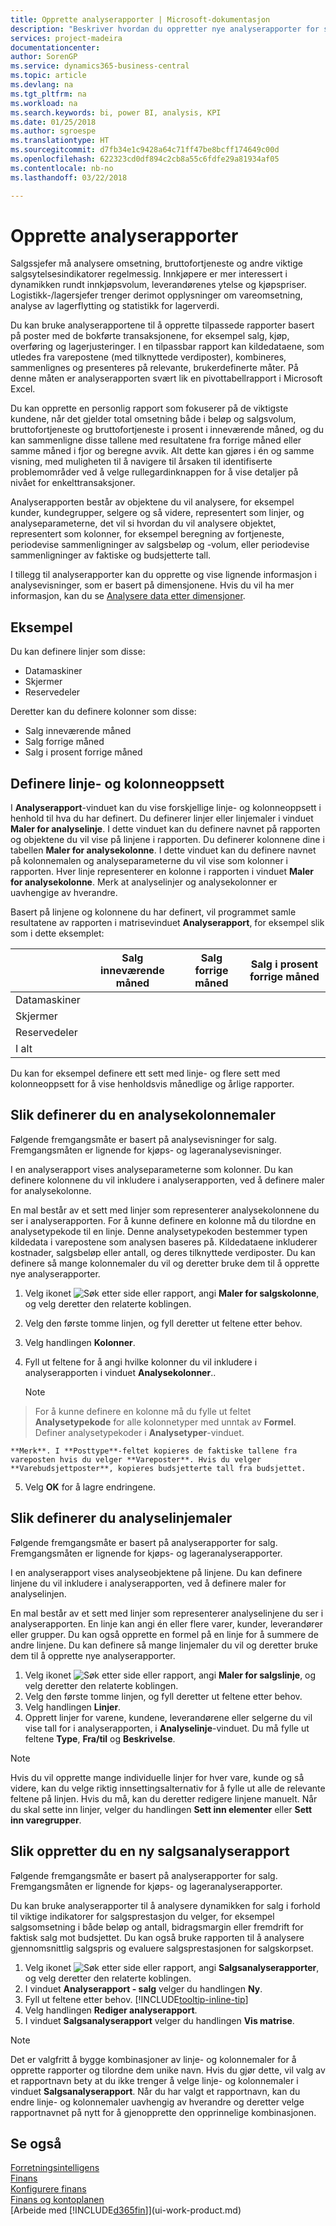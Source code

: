 ```yaml
---
title: Opprette analyserapporter | Microsoft-dokumentasjon
description: "Beskriver hvordan du oppretter nye analyserapporter for salg, kjøp og beholdning, og definerer analysemaler."
services: project-madeira
documentationcenter: 
author: SorenGP
ms.service: dynamics365-business-central
ms.topic: article
ms.devlang: na
ms.tgt_pltfrm: na
ms.workload: na
ms.search.keywords: bi, power BI, analysis, KPI
ms.date: 01/25/2018
ms.author: sgroespe
ms.translationtype: HT
ms.sourcegitcommit: d7fb34e1c9428a64c71ff47be8bcff174649c00d
ms.openlocfilehash: 622323cd0df894c2cb8a55c6fdfe29a81934af05
ms.contentlocale: nb-no
ms.lasthandoff: 03/22/2018

---
```

#  <a name="create-analysis-reports"></a>Opprette analyserapporter
Salgssjefer må analysere omsetning, bruttofortjeneste og andre viktige salgsytelsesindikatorer regelmessig. Innkjøpere er mer interessert i dynamikken rundt innkjøpsvolum, leverandørenes ytelse og kjøpspriser. Logistikk-/lagersjefer trenger derimot opplysninger om vareomsetning, analyse av lagerflytting og statistikk for lagerverdi.  

Du kan bruke analyserapportene til å opprette tilpassede rapporter basert på poster med de bokførte transaksjonene, for eksempel salg, kjøp, overføring og lagerjusteringer. I en tilpassbar rapport kan kildedataene, som utledes fra varepostene (med tilknyttede verdiposter), kombineres, sammenlignes og presenteres på relevante, brukerdefinerte måter. På denne måten er analyserapporten svært lik en pivottabellrapport i Microsoft Excel.  

Du kan opprette en personlig rapport som fokuserer på de viktigste kundene, når det gjelder total omsetning både i beløp og salgsvolum, bruttofortjeneste og bruttofortjeneste i prosent i inneværende måned, og du kan sammenligne disse tallene med resultatene fra forrige måned eller samme måned i fjor og beregne avvik. Alt dette kan gjøres i én og samme visning, med muligheten til å navigere til årsaken til identifiserte problemområder ved å velge rullegardinknappen for å vise detaljer på nivået for enkelttransaksjoner.  

Analyserapporten består av objektene du vil analysere, for eksempel kunder, kundegrupper, selgere og så videre, representert som linjer, og analyseparameterne, det vil si hvordan du vil analysere objektet, representert som kolonner, for eksempel beregning av fortjeneste, periodevise sammenligninger av salgsbeløp og -volum, eller periodevise sammenligninger av faktiske og budsjetterte tall.

I tillegg til analyserapporter kan du opprette og vise lignende informasjon i analysevisninger, som er basert på dimensjonene. Hvis du vil ha mer informasjon, kan du se [Analysere data etter dimensjoner](bi-how-analyze-data-dimension.md).

## <a name="example"></a>Eksempel  
Du kan definere linjer som disse:  
- Datamaskiner  
- Skjermer  
- Reservedeler  

Deretter kan du definere kolonner som disse:  

- Salg inneværende måned  
- Salg forrige måned  
- Salg i prosent forrige måned  

## <a name="setting-up-line-and-column-layouts"></a>Definere linje- og kolonneoppsett  
 I **Analyserapport**-vinduet kan du vise forskjellige linje- og kolonneoppsett i henhold til hva du har definert. Du definerer linjer eller linjemaler i vinduet **Maler for analyselinje**. I dette vinduet kan du definere navnet på rapporten og objektene du vil vise på linjene i rapporten. Du definerer kolonnene dine i tabellen **Maler for analysekolonne**. I dette vinduet kan du definere navnet på kolonnemalen og analyseparameterne du vil vise som kolonner i rapporten. Hver linje representerer en kolonne i rapporten i vinduet **Maler for analysekolonne**. Merk at analyselinjer og analysekolonner er uavhengige av hverandre.  

Basert på linjene og kolonnene du har definert, vil programmet samle resultatene av rapporten i matrisevinduet **Analyserapport**, for eksempel slik som i dette eksemplet:  

| |Salg inneværende måned|Salg forrige måned|Salg i prosent forrige måned|  
|-|-|-|-|  
|Datamaskiner| | | |  
|Skjermer| | | |  
|Reservedeler| | | |  
|I alt| | | |  

 Du kan for eksempel definere ett sett med linje- og flere sett med kolonneoppsett for å vise henholdsvis månedlige og årlige rapporter.

 ## <a name="to-set-up-analysis-column-templates"></a>Slik definerer du en analysekolonnemaler
Følgende fremgangsmåte er basert på analysevisninger for salg. Fremgangsmåten er lignende for kjøps- og lageranalysevisninger.

I en analyserapport vises analyseparameterne som kolonner. Du kan definere kolonnene du vil inkludere i analyserapporten, ved å definere maler for analysekolonne.  

En mal består av et sett med linjer som representerer analysekolonnene du ser i analyserapporten. For å kunne definere en kolonne må du tilordne en analysetypekode til en linje. Denne analysetypekoden bestemmer typen kildedata i varepostene som analysen baseres på. Kildedataene inkluderer kostnader, salgsbeløp eller antall, og deres tilknyttede verdiposter. Du kan definere så mange kolonnemaler du vil og deretter bruke dem til å opprette nye analyserapporter.    

1. Velg ikonet ![Søk etter side eller rapport](media/ui-search/search_small.png "Søk etter side eller rapport"), angi **Maler for salgskolonne**, og velg deretter den relaterte koblingen.  
2. Velg den første tomme linjen, og fyll deretter ut feltene etter behov.
3. Velg handlingen **Kolonner**.  
4. Fyll ut feltene for å angi hvilke kolonner du vil inkludere i analyserapporten i vinduet **Analysekolonner**..  

    > [!NOTE]  
>   For å kunne definere en kolonne må du fylle ut feltet **Analysetypekode** for alle kolonnetyper med unntak av **Formel**. Definer analysetypekoder i **Analysetyper**-vinduet.  

    **Merk**. I **Posttype**-feltet kopieres de faktiske tallene fra vareposten hvis du velger **Vareposter**. Hvis du velger **Varebudsjettposter**, kopieres budsjetterte tall fra budsjettet.  
5.  Velg **OK** for å lagre endringene.  

## <a name="to-set-up-analysis-line-templates"></a>Slik definerer du analyselinjemaler  
Følgende fremgangsmåte er basert på analyserapporter for salg. Fremgangsmåten er lignende for kjøps- og lageranalyserapporter.

I en analyserapport vises analyseobjektene på linjene. Du kan definere linjene du vil inkludere i analyserapporten, ved å definere maler for analyselinjen.  

En mal består av et sett med linjer som representerer analyselinjene du ser i analyserapporten. En linje kan angi én eller flere varer, kunder, leverandører eller grupper. Du kan også opprette en formel på en linje for å summere de andre linjene. Du kan definere så mange linjemaler du vil og deretter bruke dem til å opprette nye analyserapporter.    

1. Velg ikonet ![Søk etter side eller rapport](media/ui-search/search_small.png "Søk etter side eller rapport"), angi **Maler for salgslinje**, og velg deretter den relaterte koblingen.  
2. Velg den første tomme linjen, og fyll deretter ut feltene etter behov.
3. Velg handlingen **Linjer**.  
4. Opprett linjer for varene, kundene, leverandørene eller selgerne du vil vise tall for i analyserapporten, i **Analyselinje**-vinduet. Du må fylle ut feltene **Type**, **Fra/til** og **Beskrivelse**.  

> [!NOTE]  
>   Hvis du vil opprette mange individuelle linjer for hver vare, kunde og så videre, kan du velge riktig innsettingsalternativ for å fylle ut alle de relevante feltene på linjen. Hvis du må, kan du deretter redigere linjene manuelt. Når du skal sette inn linjer, velger du handlingen **Sett inn elementer** eller **Sett inn varegrupper**.  

## <a name="to-create-a-new-sales-analysis-report"></a>Slik oppretter du en ny salgsanalyserapport
Følgende fremgangsmåte er basert på analyserapporter for salg. Fremgangsmåten er lignende for kjøps- og lageranalyserapporter.

Du kan bruke analyserapporter til å analysere dynamikken for salg i forhold til viktige indikatorer for salgsprestasjon du velger, for eksempel salgsomsetning i både beløp og antall, bidragsmargin eller fremdrift for faktisk salg mot budsjettet. Du kan også bruke rapporten til å analysere gjennomsnittlig salgspris og evaluere salgsprestasjonen for salgskorpset.  

1. Velg ikonet ![Søk etter side eller rapport](media/ui-search/search_small.png "Søk etter side eller rapport"), angi **Salgsanalyserapporter**, og velg deretter den relaterte koblingen.  
2. I vinduet **Analyserapport - salg** velger du handlingen **Ny**.
3. Fyll ut feltene etter behov. [!INCLUDE[tooltip-inline-tip](includes/tooltip-inline-tip_md.md)]
4. Velg handlingen **Rediger analyserapport**.
5. I vinduet **Salgsanalyserapport** velger du handlingen **Vis matrise**.  

> [!NOTE]  
>   Det er valgfritt å bygge kombinasjoner av linje- og kolonnemaler for å opprette rapporter og tilordne dem unike navn. Hvis du gjør dette, vil valg av et rapportnavn bety at du ikke trenger å velge linje- og kolonnemaler i vinduet **Salgsanalyserapport**. Når du har valgt et rapportnavn, kan du endre linje- og kolonnemaler uavhengig av hverandre og deretter velge rapportnavnet på nytt for å gjenopprette den opprinnelige kombinasjonen.

## <a name="see-also"></a>Se også
[Forretningsintelligens](bi.md)  
[Finans](finance.md)  
[Konfigurere finans](finance-setup-finance.md)  
[Finans og kontoplanen](finance-general-ledger.md)  
[Arbeide med [!INCLUDE[d365fin](includes/d365fin_md.md)]](ui-work-product.md)  

